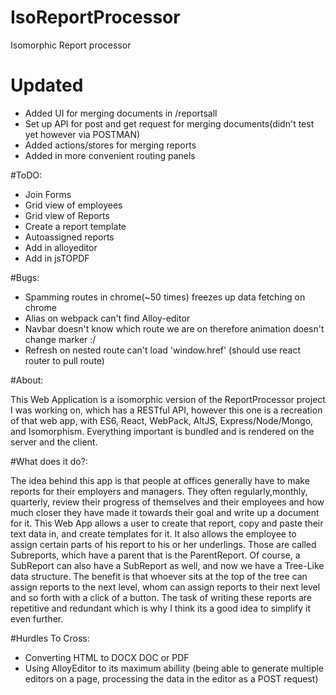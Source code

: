 # IsoReportProcessor
Isomorphic Report processor

# Updated 
* Added UI for merging documents in /reportsall
* Set up API for post and get request for merging documents(didn't test yet however via POSTMAN)
* Added actions/stores for merging reports
* Added in more convenient routing panels

#ToDO:
* Join Forms
* Grid view of employees
* Grid view of Reports
* Create a report template
* Autoassigned reports
* Add in alloyeditor
* Add in jsTOPDF

#Bugs:
* Spamming routes in chrome(~50 times) freezes up data fetching on chrome
* Alias on webpack can't find Alloy-editor
* Navbar doesn't know which route we are on therefore animation doesn't change marker :/
* Refresh on nested route can't load 'window.href' (should use react router to pull route)

#About:

This Web Application is a isomorphic version of the ReportProcessor project I was working on, which has a RESTful API, however this one is a recreation of that web app, with ES6, React, WebPack, AltJS, Express/Node/Mongo, and Isomorphism. Everything important is bundled and is rendered on the server and the client.

#What does it do?:

The idea behind this app is that people at offices generally have to make reports for their employers and managers. They often regularly,monthly, quarterly, review their progress of themselves and their employees and how much closer they have made it towards their goal and write up a document for it. This Web App allows a user to create that report, copy and paste their text data in, and create templates for it. It also allows the employee to assign certain parts of his report to his or her underlings. Those are called Subreports, which have a parent that is the ParentReport. Of course, a SubReport can also have a SubReport as well, and now we have a Tree-Like data structure. The benefit is that whoever sits at the top of the tree can assign reports to the next level, whom can assign reports to their next level and so forth with a click of a button. The task of writing these reports are repetitive and redundant which is why I think its a good idea to simplify it even further.

#Hurdles To Cross:
* Converting HTML to DOCX DOC or PDF
* Using AlloyEditor to its maximum abillity (being able to generate multiple editors on a page, processing the data in the editor as a POST request)